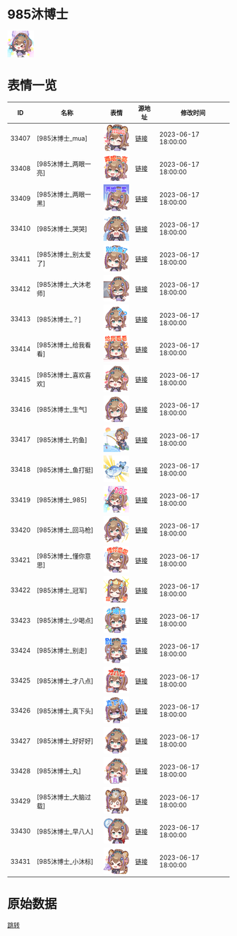# 985沐博士

<img src="./cover.png" height="60" alt="cover" />

# 表情一览

|ID|名称|表情|源地址|修改时间|
|----|----|----|----|----|
|33407|[985沐博士_mua]|<img src="./pic/033407_%5B985沐博士_mua%5D.png" height="60" alt="mua"/>|[链接](https://i0.hdslb.com/bfs/garb/365c9c38348be61977cbd003ac06089afbd978e2.png)|2023-06-17 18:00:00|
|33408|[985沐博士_两眼一亮]|<img src="./pic/033408_%5B985沐博士_两眼一亮%5D.png" height="60" alt="两眼一亮"/>|[链接](https://i0.hdslb.com/bfs/garb/81435c39891d11b60c4a1f0d301615751e4c8e1a.png)|2023-06-17 18:00:00|
|33409|[985沐博士_两眼一黑]|<img src="./pic/033409_%5B985沐博士_两眼一黑%5D.png" height="60" alt="两眼一黑"/>|[链接](https://i0.hdslb.com/bfs/garb/1064be81538269d7732294734847903f9fda725e.png)|2023-06-17 18:00:00|
|33410|[985沐博士_哭哭]|<img src="./pic/033410_%5B985沐博士_哭哭%5D.png" height="60" alt="哭哭"/>|[链接](https://i0.hdslb.com/bfs/garb/24003e13a5b0ad17ca76ac7a4a47fbd67689e879.png)|2023-06-17 18:00:00|
|33411|[985沐博士_别太爱了]|<img src="./pic/033411_%5B985沐博士_别太爱了%5D.png" height="60" alt="别太爱了"/>|[链接](https://i0.hdslb.com/bfs/garb/b92aaee39e785a058a98029478969ed35e96a29f.png)|2023-06-17 18:00:00|
|33412|[985沐博士_大沐老师]|<img src="./pic/033412_%5B985沐博士_大沐老师%5D.png" height="60" alt="大沐老师"/>|[链接](https://i0.hdslb.com/bfs/garb/95ae25022a4232b7f11ab8108f542aab8187427b.png)|2023-06-17 18:00:00|
|33413|[985沐博士_？]|<img src="./pic/033413_%5B985沐博士_？%5D.png" height="60" alt="？"/>|[链接](https://i0.hdslb.com/bfs/garb/b4b347af929c6183f4173442de1afb1c85df24aa.png)|2023-06-17 18:00:00|
|33414|[985沐博士_给我看看]|<img src="./pic/033414_%5B985沐博士_给我看看%5D.png" height="60" alt="给我看看"/>|[链接](https://i0.hdslb.com/bfs/garb/31d5ba2a3c6716c6db770fdc304bd9adfe9d050f.png)|2023-06-17 18:00:00|
|33415|[985沐博士_喜欢喜欢]|<img src="./pic/033415_%5B985沐博士_喜欢喜欢%5D.png" height="60" alt="喜欢喜欢"/>|[链接](https://i0.hdslb.com/bfs/garb/e203d0208ae4e174ef2c67c822931b72b9059cbe.png)|2023-06-17 18:00:00|
|33416|[985沐博士_生气]|<img src="./pic/033416_%5B985沐博士_生气%5D.png" height="60" alt="生气"/>|[链接](https://i0.hdslb.com/bfs/garb/c8f899a87e076e3c55f2f3da89c27777964d6b98.png)|2023-06-17 18:00:00|
|33417|[985沐博士_钓鱼]|<img src="./pic/033417_%5B985沐博士_钓鱼%5D.png" height="60" alt="钓鱼"/>|[链接](https://i0.hdslb.com/bfs/garb/3aba7655665efc33ada1194a29655cc6d30f0fdc.png)|2023-06-17 18:00:00|
|33418|[985沐博士_鱼打挺]|<img src="./pic/033418_%5B985沐博士_鱼打挺%5D.png" height="60" alt="鱼打挺"/>|[链接](https://i0.hdslb.com/bfs/garb/76cc36404d97db3fd5602d1fd74a07ebbeaa7bd3.png)|2023-06-17 18:00:00|
|33419|[985沐博士_985]|<img src="./pic/033419_%5B985沐博士_985%5D.png" height="60" alt="985"/>|[链接](https://i0.hdslb.com/bfs/garb/65bddd799ba2d0250a025f46e9793ae62496c47e.png)|2023-06-17 18:00:00|
|33420|[985沐博士_回马枪]|<img src="./pic/033420_%5B985沐博士_回马枪%5D.png" height="60" alt="回马枪"/>|[链接](https://i0.hdslb.com/bfs/garb/9202171656aa718db8a4ffa1bc613782c1b529d5.png)|2023-06-17 18:00:00|
|33421|[985沐博士_懂你意思]|<img src="./pic/033421_%5B985沐博士_懂你意思%5D.png" height="60" alt="懂你意思"/>|[链接](https://i0.hdslb.com/bfs/garb/e5088c24fd66104defd85a946930117ed2e5a32d.png)|2023-06-17 18:00:00|
|33422|[985沐博士_冠军]|<img src="./pic/033422_%5B985沐博士_冠军%5D.png" height="60" alt="冠军"/>|[链接](https://i0.hdslb.com/bfs/garb/f940c00f15eae98508f45a7cf4386d44bdd01ab0.png)|2023-06-17 18:00:00|
|33423|[985沐博士_少喝点]|<img src="./pic/033423_%5B985沐博士_少喝点%5D.png" height="60" alt="少喝点"/>|[链接](https://i0.hdslb.com/bfs/garb/0879c5b3d452c6183b8db8061a52fb92941d49ee.png)|2023-06-17 18:00:00|
|33424|[985沐博士_别走]|<img src="./pic/033424_%5B985沐博士_别走%5D.png" height="60" alt="别走"/>|[链接](https://i0.hdslb.com/bfs/garb/c88d0cc82f0a3d92aba211a06e7bbf72ab3d9702.png)|2023-06-17 18:00:00|
|33425|[985沐博士_才八点]|<img src="./pic/033425_%5B985沐博士_才八点%5D.png" height="60" alt="才八点"/>|[链接](https://i0.hdslb.com/bfs/garb/1f9f2c6a23fe715b9d3dfd5db5c78a4cb4d472e3.png)|2023-06-17 18:00:00|
|33426|[985沐博士_真下头]|<img src="./pic/033426_%5B985沐博士_真下头%5D.png" height="60" alt="真下头"/>|[链接](https://i0.hdslb.com/bfs/garb/1b53730400d58e458ee3f3355320ae0ab22a47e7.png)|2023-06-17 18:00:00|
|33427|[985沐博士_好好好]|<img src="./pic/033427_%5B985沐博士_好好好%5D.png" height="60" alt="好好好"/>|[链接](https://i0.hdslb.com/bfs/garb/263b6643caf15f24935134832a8f21d2c4fdd29f.png)|2023-06-17 18:00:00|
|33428|[985沐博士_丸]|<img src="./pic/033428_%5B985沐博士_丸%5D.png" height="60" alt="丸"/>|[链接](https://i0.hdslb.com/bfs/garb/b9ecface66a914a0624ecfcb866a10c1cd37c15f.png)|2023-06-17 18:00:00|
|33429|[985沐博士_大脑过载]|<img src="./pic/033429_%5B985沐博士_大脑过载%5D.png" height="60" alt="大脑过载"/>|[链接](https://i0.hdslb.com/bfs/garb/df2320a74a7462b6c4025e141558356addf162ee.png)|2023-06-17 18:00:00|
|33430|[985沐博士_早八人]|<img src="./pic/033430_%5B985沐博士_早八人%5D.png" height="60" alt="早八人"/>|[链接](https://i0.hdslb.com/bfs/garb/67e95d01fee3c0d9923e3b6d342fd590a41d6467.png)|2023-06-17 18:00:00|
|33431|[985沐博士_小沐标]|<img src="./pic/033431_%5B985沐博士_小沐标%5D.png" height="60" alt="小沐标"/>|[链接](https://i0.hdslb.com/bfs/garb/8be147d64e6050e4ce486f9987c7820156755be2.png)|2023-06-17 18:00:00|

# 原始数据

[跳转](./raw.json)

